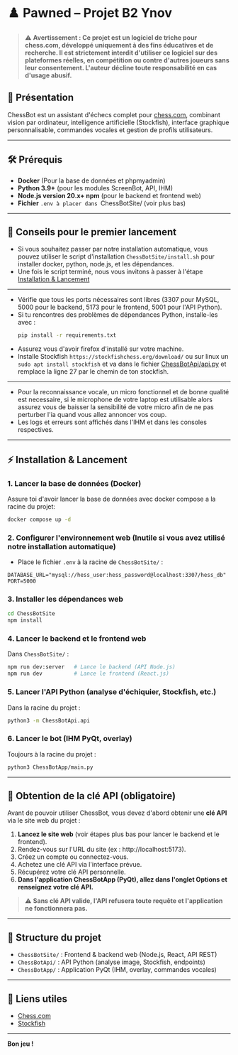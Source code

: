 # ♟️ Pawned – Projet B2 Ynov

> ⚠️ **Avertissement : Ce projet est un logiciel de triche pour chess.com, développé uniquement à des fins éducatives et de recherche. Il est strictement interdit d'utiliser ce logiciel sur des plateformes réelles, en compétition ou contre d'autres joueurs sans leur consentement. L'auteur décline toute responsabilité en cas d'usage abusif.**

## 🚀 Présentation
ChessBot est un assistant d'échecs complet pour [chess.com](https://chess.com), combinant vision par ordinateur, intelligence artificielle (Stockfish), interface graphique personnalisable, commandes vocales et gestion de profils utilisateurs.

---

## 🛠️ Prérequis
- **Docker** (Pour la base de données et phpmyadmin)
- **Python 3.9+** (pour les modules ScreenBot, API, IHM)
- **Node.js version 20.x+ npm** (pour le backend et frontend web)
- **Fichier** `.env à placer dans `ChessBotSite/ (voir plus bas)

---

## 📝 Conseils pour le premier lancement
- Si vous souhaitez passer par notre installation automatique, vous pouvez utiliser le script d'installation `ChessBotSite/install.sh` pour installer docker, python, node.js, et les dépendances. 
- Une fois le script terminé, nous vous invitons à passer à l'étape [Installation & Lancement](#⚡-installation--lancement)
---
- Vérifie que tous les ports nécessaires sont libres (3307 pour MySQL, 5000 pour le backend, 5173 pour le frontend, 5001 pour l'API Python).
- Si tu rencontres des problèmes de dépendances Python, installe-les avec :
  ```bash
  pip install -r requirements.txt
  ```
- Assurez vous d'avoir firefox d'installé sur votre machine.
- Installe Stockfish `https://stockfishchess.org/download/` ou sur linux un `sudo apt install stockfish` et va dans le fichier [ChessBotApi/api.py](ChessBotApi/api.py) et remplace la ligne 27 par le chemin de ton stockfish.
---
- Pour la reconnaissance vocale, un micro fonctionnel et de bonne qualité est necessaire, si le microphone de votre laptop est utilisable alors assurez vous de baisser la sensibilité de votre micro afin de ne pas perturber l'ia quand vous allez annoncer vos coup.
- Les logs et erreurs sont affichés dans l'IHM et dans les consoles respectives.

---

## ⚡ Installation & Lancement

### 1. **Lancer la base de données (Docker)**
Assure toi d'avoir lancer la base de données avec docker compose a la racine du projet:
```bash
docker compose up -d
```

### 2. **Configurer l'environnement web** (Inutile si vous avez utilisé notre installation automatique)
- Place le fichier `.env` à la racine de `ChessBotSite/` :
```env
DATABASE_URL="mysql://hess_user:hess_password@localhost:3307/hess_db"
PORT=5000
```

### 3. **Installer les dépendances web**
```bash
cd ChessBotSite
npm install
```

### 4. **Lancer le backend et le frontend web**
Dans `ChessBotSite/` :
```bash
npm run dev:server   # Lance le backend (API Node.js)
npm run dev          # Lance le frontend (React.js)
```

### 5. **Lancer l'API Python (analyse d'échiquier, Stockfish, etc.)**
Dans la racine du projet :
```bash
python3 -m ChessBotApi.api 
```

### 6. **Lancer le bot (IHM PyQt, overlay)**
Toujours à la racine du projet :
```bash
python3 ChessBotApp/main.py
```

---
## 🔑 Obtention de la clé API (obligatoire)

Avant de pouvoir utiliser ChessBot, vous devez d'abord obtenir une **clé API** via le site web du projet :

1. **Lancez le site web** (voir étapes plus bas pour lancer le backend et le frontend).
2. Rendez-vous sur l'URL du site (ex : http://localhost:5173).
3. Créez un compte ou connectez-vous.
4. Achetez une clé API via l'interface prévue.
5. Récupérez votre clé API personnelle.
6. **Dans l'application ChessBotApp (PyQt), allez dans l'onglet Options et renseignez votre clé API.**

> ⚠️ **Sans clé API valide, l'API refusera toute requête et l'application ne fonctionnera pas.**

---

## 📂 Structure du projet
- `ChessBotSite/` : Frontend & backend web (Node.js, React, API REST)
- `ChessBotApi/`   : API Python (analyse image, Stockfish, endpoints)
- `ChessBotApp/`   : Application PyQt (IHM, overlay, commandes vocales)

---

## 🔗 Liens utiles
- [Chess.com](https://chess.com)
- [Stockfish](https://stockfishchess.org/)

---
**Bon jeu !**